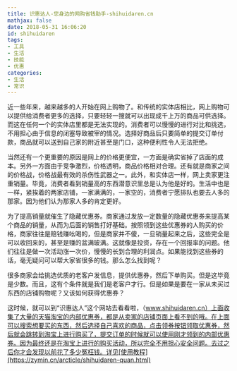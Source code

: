 ```yaml
---
title: 识惠达人-您身边的网购省钱助手-shihuidaren.cn
mathjax: false
date: 2018-05-31 16:06:20
id: shihuidaren
tags:
- 工具
- 生活
- 技能
- 优惠
categories:
- 生活
- 常识
---
```


近一些年来，越来越多的人开始在网上购物了。和传统的实体店相比，网上购物可以提供给消费者更多的选择，只要轻轻一搜就可以出现成千上万的商品可供选择。而这在任何一个的实体店里都是无法实现的。消费者可以慢慢的进行对比和挑选，不用担心由于信息的闭塞导致被宰的情况。选择好商品后只要简单的提交订单付款，商品就可以送到自己家的附近甚至是门口，这种便利性令人无法拒绝。

<!---more--->

当然还有一个更重要的原因是网上的价格更便宜，一方面是确实省掉了店面的成本。另外一方面由于竞争激烈，价格透明，商品价格相对合理。还有就是商家之间的价格战，价格战最有效的杀伤性武器之一。此外，和实体店一样，网上卖家更注重销量。毕竟，消费者看到销量高的东西潜意识里总是认为他是好的。生活中也是一样，紧挨着的两家店铺，一家满满的，一家空的，消费者宁愿排队也要去人多的那家。因为他们认为那家人多的肯定更好。

为了提高销量就催生了隐藏优惠券。商家通过发放一定数量的隐藏优惠券来提高某个商品的销量，从而为后面的销售打好基础。按照领到这些优惠券的人购买的价格，商家往往是赔钱赚吆喝的，但是商家并不傻，一旦销量起来之后，这些完全是可以收回来的，甚至是赚的盆满玻满。这就像是投资，存在一个回报率的问题。他们往往是做一次活动涨一次价，慢慢的长到合理的利润点。如果能找到这些券的话，毫无疑问可以帮大家省很多的钱。那么怎么找到呢？

很多商家会给挑选优质的老客户发信息，提供优惠券，然后下单购买。但是这毕竟是少数。而且，这有个条件就是我们是老客户才行。但是如果是要在一家从未买过东西的店铺购物呢？又该如何获得优惠券？

这时候，就可以到“识惠达人”这个网站去看看啦，（www.shihuidaren.cn）上面收集了大量的天猫淘宝的内部优惠券，都是从卖家的店铺页面上看不到的哦。在上面可以搜索想要买的东西，然后选择自己喜欢的商品，点击领券按钮领取优惠券，然后就会跳转到淘宝上进行购买了，提交订单的时候就可以使用刚才领到的内部优惠券。因为最终还是在淘宝上进行的购买活动，所以完全不用担心安全问题。去过之后你才会发现以前花了多少冤枉钱。详见[使用教程](https://zymin.cn/arcticle/shihuidaren-quan.html)

